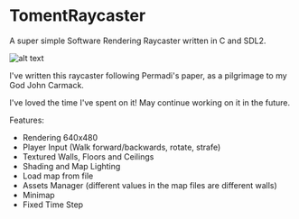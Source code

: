 # TomentRaycaster
A super simple Software Rendering Raycaster written in C and SDL2.

![alt text](https://i.imgur.com/vxnHFox.png)

I've written this raycaster following Permadi's paper, as a pilgrimage to my God John Carmack.

I've loved the time I've spent on it! May continue working on it in the future.

Features:
- Rendering 640x480
- Player Input (Walk forward/backwards, rotate, strafe)
- Textured Walls, Floors and Ceilings
- Shading and Map Lighting
- Load map from file
- Assets Manager (different values in the map files are different walls)
- Minimap
- Fixed Time Step
